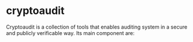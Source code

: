 cryptoaudit
===========

Cryptoaudit is a collection of tools that enables auditing system in a secure and publicly verificable way. Its main component are:
